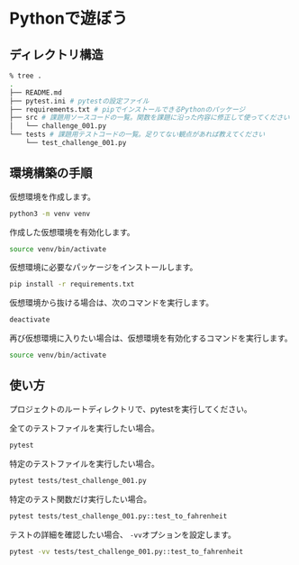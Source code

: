 # Pythonで遊ぼう

## ディレクトリ構造

```bash
% tree .
.
├── README.md
├── pytest.ini # pytestの設定ファイル
├── requirements.txt # pipでインストールできるPythonのパッケージ
├── src # 課題用ソースコードの一覧。関数を課題に沿った内容に修正して使ってください
│   └── challenge_001.py
└── tests # 課題用テストコードの一覧。足りてない観点があれば教えてください
    └── test_challenge_001.py
```

## 環境構築の手順

仮想環境を作成します。

```bash
python3 -m venv venv
```

作成した仮想環境を有効化します。

```bash
source venv/bin/activate
```

仮想環境に必要なパッケージをインストールします。

```bash
pip install -r requirements.txt
```

仮想環境から抜ける場合は、次のコマンドを実行します。

```bash
deactivate
```

再び仮想環境に入りたい場合は、仮想環境を有効化するコマンドを実行します。

```bash
source venv/bin/activate
```

## 使い方

プロジェクトのルートディレクトリで、pytestを実行してください。

全てのテストファイルを実行したい場合。

```bash
pytest
```

特定のテストファイルを実行したい場合。

```bash
pytest tests/test_challenge_001.py
```

特定のテスト関数だけ実行したい場合。

```bash
pytest tests/test_challenge_001.py::test_to_fahrenheit
```

テストの詳細を確認したい場合、 `-vv`オプションを設定します。

```bash
pytest -vv tests/test_challenge_001.py::test_to_fahrenheit
```
